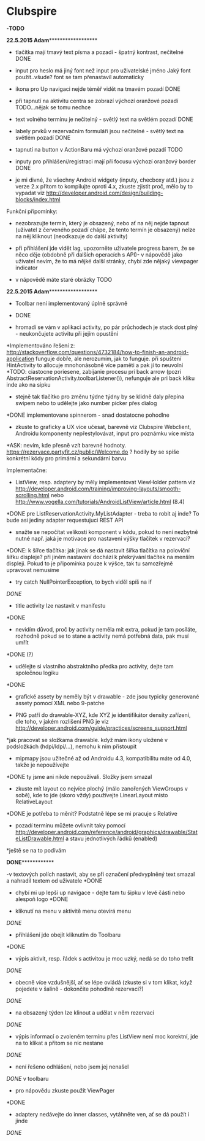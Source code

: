 # Clubspire
-********TODO********

********************************22.5.2015 Adam**************************************************

- tlačítka mají tmavý text písma a pozadí - špatný kontrast, nečitelné
DONE

- input pro heslo má jiný font než input pro uživatelské jméno
Jaký font použít..všude? font se tam přenastavil automaticky

- ikona pro Up navigaci nejde téměř vidět na tmavém pozadí
DONE

- při tapnutí na aktivitu centra se zobrazí výchozí oranžové pozadí
TODO...nějak se tomu nechce

- text volného termínu je nečitelný - světlý text na světlém pozadí
DONE

- labely prvků v rezervačním formuláři jsou nečitelné - světlý text na světlém pozadí
DONE

- tapnutí na button v ActionBaru má výchozí oranžové pozadí
TODO

- inputy pro přihlášení/registraci mají při focusu výchozí oranžový border
DONE

- je mi divné, že všechny Android widgety (inputy, checboxy atd.) jsou z verze 2.x přitom to kompilujte oproti 4.x, zkuste zjistit proč, mělo by to vypadat viz http://developer.android.com/design/building-blocks/index.html

Funkční připomínky:
- nezobrazujte termín, který je obsazený, nebo ať na něj nejde tapnout 
(uživatel z červeného pozadí chápe, že tento termín je obsazený)
nelze na něj kliknout (neodkazuje do další aktivity)

- při přihlášení jde vidět lag, upozorněte uživatele progress barem,
 že se něco děje (obdobně při dalších operacích s API)- v nápovědě 
 jako uživatel nevím, že to má nějké další stránky, chybí zde nějaký viewpager indicator
 
- v nápovědě máte staré obrázky
TODO

********************************22.5.2015 Adam**************************************************



- Toolbar není implementovaný úplně správně
* DONE



- hromadí se vám v aplikaci activity, po pár průchodech je stack dost 
plný - neukončujete activitu při jejím opustění

*Implementováno řešení z:
http://stackoverflow.com/questions/4732184/how-to-finish-an-android-application
    funguje dobře, ale nerozumím, jak to funguje.
    při spuštení HintActivity to allocuje mnohonásobně více paměti a pak jí to neuvolní
*TODO: ciastocne poriesene, zabijanie procesu pri back arrow (pozri AbstractReservationActivity.toolbarListener()), nefunguje ale pri back kliku inde ako na sipku


- stejně tak tlačítko pro změnu týdne
týdny by se klidně daly přepína swipem nebo to udělejte jako 
number picker přes dialog

*DONE
implementovane spinnerom - snad dostatocne pohodlne


- zkuste to graficky a UX více učesat, barevně viz Clubspire Webclient, 
Androidu komponenty nepřestylovávat, input pro poznámku více místa

*ASK: nevím, kde přesně vzít barevné hodnoty.
https://rezervace.partyfit.cz/public/Welcome.do  ?
hodily by se spíše konkrétní kódy pro primární a sekundární barvu

Implementačne:
- ListView, resp. adaptery by měly implementovat ViewHolder pattern viz
http://developer.android.com/training/improving-layouts/smooth-scrolling.html 
nebo http://www.vogella.com/tutorials/AndroidListView/article.html (8.4)

*DONE pre ListReservationActivity.MyListAdapter - treba to robit aj inde? To bude asi jediny adapter requestujuci REST API

- snažte se nepočítat velikosti komponent v kódu, pokud to není nezbytně 
nutné např. jaká je motivace pro nastavení výšky tlačítek v rezervaci?

*DONE: k šířce tlačítka: jak jinak se dá nastavit šířka tlačítka na poloviční šířku displeje?
při jiném nastavení dochází k překrývání tlačítek na menším displeji.
Pokud to je připomínka pouze k výšce, tak tu samozřejmě upravovat nemusíme


- try catch NullPointerException, to bych viděl spíš na if

*DONE*


- title activity lze nastavit v manifestu

*DONE


- nevidím důvod, proč by activity neměla mít extra, pokud je tam 
posíláte, rozhodně pokud se to stane a activity nemá potřebná data, pak 
musí umřít

*DONE (?)


- udělejte si vlastního abstraktního předka pro activity, dejte tam 
společnou logiku

*DONE


- grafické assety by neměly být v drawable - zde jsou typicky generované 
assety pomocí XML nebo 9-patche

- PNG patří do drawable-XYZ, kde XYZ je identifikátor density zařízení, 
dle toho, v jakém rozlišení PNG je viz 
http://developer.android.com/guide/practices/screens_support.html

*jak pracovat se složkama drawable. když mám ikony uložené 
v podsložkách (hdpi/ldpi/...), nemohu k nim přistoupit


- mipmapy jsou užitečné až od Androidu 4.3, kompatibilitu máte od 4.0, 
takže je nepoužívejte

*DONE ty jsme ani nikde nepoužívali. Složky jsem smazal

- zkuste mít layout co nejvíce plochý (málo zanořených ViewGroups v 
sobě), kde to jde (skoro vždy) používejte LinearLayout místo RelativeLayout

*DONE je potřeba to měnit? Podstatně lépe se mi pracuje s Relative 


- pozadí termínu můžete ovlivnit taky pomocí 
http://developer.android.com/reference/android/graphics/drawable/StateListDrawable.html 
a stavu jednotlivých řádků (enabled)

*ještě se na to podívám

**********DONE**********************

-v textových polích nastavit, aby se při označení předvyplněný
text smazal a nahradil textem od uživatele
*DONE

- chybí mi up lepší up navigace - dejte tam tu šipku v levé části
nebo alespoň logo
*DONE


- kliknutí na menu v aktivitě menu otevírá menu

*DONE*

- přihlášení jde obejít kliknutím do Toolbaru

*DONE

- výpis aktivit, resp. řádek s activitou je moc uzký, nedá se do toho trefit

*DONE*


- obecně více vzdušnější, ať se lépe ovládá (zkuste si v tom klikat, když
pojedete v šalině - dokončite pohodlně rezervaci?)

*DONE*

- na obsazený týden lze klinout a udělat v něm rezervaci

*DONE*

- výpis informací o zvoleném termínu přes ListView není moc korektní,
jde na to klikat a přitom se nic nestane

*DONE*

- není řešeno odhlášení, nebo jsem jej nenašel

*DONE* v toolbaru

- pro nápovědu zkuste použít ViewPager

*DONE

- adaptery nedávejte do inner classes, vytáhněte ven, ať se dá použít i
jinde

*DONE*
